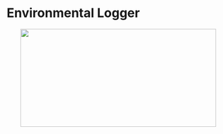 # Environmental Logger



<p align="center">
<img alt="" height="221" src="https://i.imgur.com/narxFsp.png" width="442">
</p>
